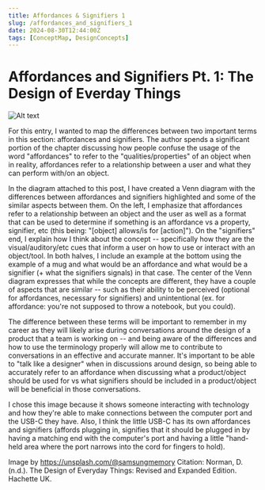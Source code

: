 ```yaml
---
title: Affordances & Signifiers 1
slug: /affordances_and_signifiers_1
date: 2024-08-30T12:44:00Z
tags: [ConceptMap, DesignConcepts]
---
```


# Affordances and Signifiers Pt. 1: The Design of Everday Things

![Alt text](https://images.unsplash.com/photo-1659543038858-9673fc324a89?q=80&w=2070&auto=format&fit=crop&ixlib=rb-4.0.3&ixid=M3wxMjA3fDB8MHxwaG90by1wYWdlfHx8fGVufDB8fHx8fA%3D%3D "Samsung Image")

For this entry, I wanted to map the differences between two important terms in this section: affordances and signifiers. The author spends a significant portion of the chapter discussing how people confuse the usage of the word "affordances" to refer to the "qualities/properties" of an object when in reality, affordances refer to a relationship between a user and what they can perform with/on an object.

In the diagram attached to this post, I have created a Venn diagram with the differences between affordances and signifiers highlighted and some of the similar aspects between them. On the left, I emphasize that affordances refer to a relationship between an object and the user as well as a format that can be used to determine if something is an affordance vs a property, signifier, etc (this being: "[object] allows/is for [action]"). On the "signifiers" end, I explain how I think about the concept -- specifically how they are the visual/auditory/etc cues that inform a user on how to use or interact with an object/tool. In both halves, I include an example at the bottom using the example of a mug and what would be an affordance and what would be a signifier (+ what the signifiers signals) in that case. The center of the Venn diagram expresses that while the concepts are different, they have a couple of aspects that are similar -- such as their ability to be perceived (optional for affordances, necessary for signifiers) and unintentional (ex. for affordance: you're not supposed to throw a notebook, but you could).

The difference between these terms will be important to remember in my career as they will likely arise during conversations around the design of a product that a team is working on -- and being aware of the differences and how to use the terminology properly will allow me to contribute to conversations in an effective and accurate manner. It's important to be able to "talk like a designer" when in discussions around design, so being able to accurately refer to an affordance when discussing what a product/object should be used for vs what signifiers should be included in a product/object will be beneficial in those conversations.

I chose this image because it shows someone interacting with technology and how they're able to make connections between the computer port and the USB-C they have. Also, I think the little USB-C has its own affordances and signifiers (affords plugging in, signifies that it should be plugged in by having a matching end with the computer's port and having a little "hand-held area where the port narrows into the cord for fingers to hold).

Image by https://unsplash.com/@samsungmemory
Citation: Norman, D. (n.d.). The Design of Everyday Things: Revised and Expanded Edition. Hachette UK.